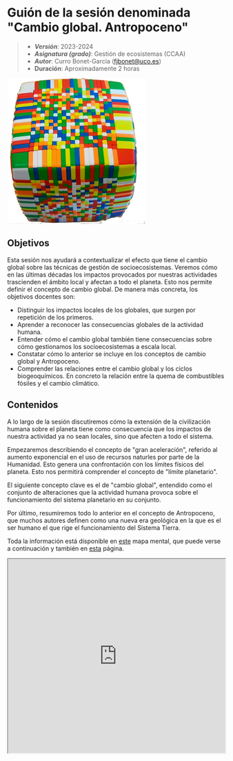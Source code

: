 # Guión de la sesión denominada "Cambio global. Antropoceno"


> + **_Versión_**: 2023-2024
> + **_Asignatura (grado)_**: Gestión de ecosistemas (CCAA)
> + **_Autor_**: Curro Bonet-García (fjbonet@uco.es)
> + **Duración**: Aproximadamente 2 horas

![portada](https://raw.githubusercontent.com/aprendiendo-cosas/Te_problemas_retorcidos_gesteco_ccaa/main/imagenes/wicked_problems.png)



## Objetivos 

Esta sesión nos ayudará a contextualizar el efecto que tiene el cambio global sobre las técnicas de gestión de socioecosistemas.  Veremos cómo en las últimas décadas los impactos provocados por nuestras actividades trascienden el ámbito local y afectan a todo el planeta. Esto nos permite definir el concepto de cambio global. De manera más concreta, los objetivos docentes son:

+ Distinguir los impactos locales de los globales, que surgen por repetición de los primeros.
+ Aprender a reconocer las consecuencias globales de la actividad humana. 
+ Entender cómo el cambio global también tiene consecuencias sobre cómo gestionamos los socioecosistemas a escala local.
+ Constatar cómo lo anterior se incluye en los conceptos de cambio global y Antropoceno.
+ Comprender las relaciones entre el cambio global y los ciclos biogeoquímicos. En concreto la relación entre la quema de combustibles fósiles y el cambio climático. 



 ## Contenidos
A lo largo de la sesión discutiremos cómo la extensión de la civilización humana sobre el planeta tiene como consecuencia que los impactos de nuestra actividad ya no sean locales, sino que afecten a todo el sistema.

Empezaremos describiendo el concepto de "gran aceleración", referido al aumento exponencial en el uso de recursos naturles por parte de la Humanidad. Esto genera una confrontación con los límites físicos del planeta. Esto nos permitirá comprender el concepto de "límite planetario".

El siguiente concepto clave es el de "cambio global", entendido como el conjunto de alteraciones que la actividad humana provoca sobre el funcionamiento del sistema planetario en su conjunto.

Por último, resumiremos todo lo anterior en el concepto de Antropoceno, que muchos autores definen como una nueva era geológica en la que es el ser humano el que rige el funcionamiento del Sistema Tierra.



Toda la información está disponible en [este](https://github.com/aprendiendo-cosas/Te_cambio_global_gesteco/raw/2023_2024/presentacion/cambio_global_antropoceno.xmind) mapa mental, que puede verse a continuación y también en [esta](https://raw.githack.com/aprendiendo-cosas/Te_cambio_global_gesteco/2023_2024/presentacion/cambio_global_antropoceno.html) página. 



<iframe
  src="https://raw.githack.com/aprendiendo-cosas/Te_cambio_global_gesteco/2023_2024/presentacion/cambio_global_antropoceno.html"
  style="width:100%; height:450px;"
></iframe>


